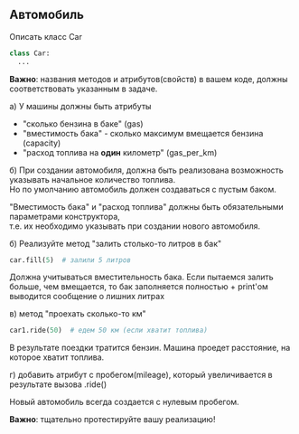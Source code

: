 ## Автомобиль

Описать класс Car
``` python
class Car:
  ...

```
**Важно**: названия методов и атрибутов(свойств) в вашем коде, должны соответствовать указанным в задаче.

а) У машины должны быть атрибуты
* "сколько бензина в баке" (gas)
* "вместимость бака" - сколько максимум вмещается бензина (capacity)
* "расход топлива на **один** километр" (gas_per_km)

б) При создании автомобиля, должна быть реализована возможность указывать начальное количество топлива. \
Но по умолчанию автомобиль должен создаваться с пустым баком.

"Вместимость бака" и "расход топлива" должны быть обязательными параметрами конструктора, \
т.е. их необходимо указывать при создании нового автомобиля.

б) Реализуйте метод "залить столько-то литров в бак"

``` python
car.fill(5)  # залили 5 литров
```

Должна учитываться вместительность бака.
Если пытаемся залить больше, чем вмещается, то бак заполняется полностью + print'ом выводится сообщение о лишних литрах

в) метод "проехать сколько-то км"

``` python
car1.ride(50)  # едем 50 км (если хватит топлива) 
```
В результате поездки тратится бензин.
Машина проедет расстояние, на которое хватит топлива.

г) добавить атрибут с пробегом(mileage), который увеличивается в результате вызова .ride()

Новый автомобиль всегда создается с нулевым пробегом.

**Важно**: тщательно протестируйте вашу реализацию!

